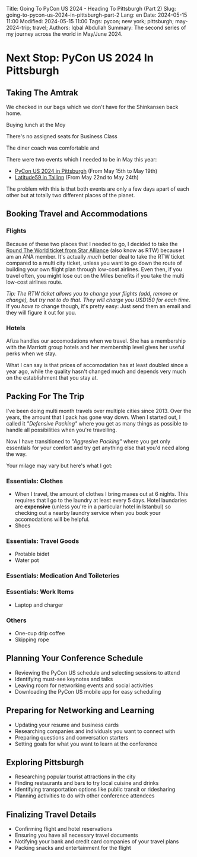 Title: Going To PyCon US 2024 - Heading To Pittsburgh (Part 2)
Slug: going-to-pycon-us-2024-in-pittsburgh-part-2
Lang: en
Date: 2024-05-15 11:00
Modified: 2024-05-15 11:00
Tags: pycon; new york; pittsburgh; may-2024-trip; travel;
Authors: Iqbal Abdullah
Summary: The second series of my journey across the world in May/June 2024.

# Next Stop: PyCon US 2024 In Pittsburgh

## Taking The Amtrak

We checked in our bags which we don't have for the Shinkansen back home.

Buying lunch at the Moy

There's no assigned seats for Business Class

The diner coach was comfortable and 


There were two events which I needed to be in May this year:

- [PyCon US 2024 in Pittsburgh](https://us.pycon.org/2024/) (From May 15th to May 19th)
- [Latitude59 in Tallinn](https://latitude59.ee) (From May 22nd to May 24th)

The problem with this is that both events are only a few days apart of each other but at totally two different places of the planet. 

## Booking Travel and Accommodations

### Flights

Because of these two places that I needed to go, I decided to take the [Round The World ticket from Star Alliance](https://roundtheworld.staralliance.com/staralliance/EN/round-the-world)
(also know as RTW) because I am an ANA member. It's actually _much_ better deal to take the RTW ticket compared to a multi city ticket, unless
you want to go down the route of building your own flight plan through low-cost airlines. Even then, if you travel
often, you might lose out on the Miles benefits if you take the multi low-cost airlines route.

_Tip: The RTW ticket allows you to change your flights (add, remove or change), but try not to do that. They will charge you USD150 for each
time_. If you _have to_ change though, it's pretty easy: Just send them an email and they will figure it out for you.

### Hotels

Afiza handles our accomodations when we travel. She has a membership with the Marriott group hotels and her membership level gives her useful perks when we stay.

What I can say is that prices of accomodation has at least doubled since a year ago, while the quality hasn't changed much and depends very much on the establishment that you stay at.

## Packing For The Trip

I've been doing multi month travels over multiple cities since 2013. Over the years, the amount that I pack has gone way down. When I started out, I called it _"Defensive Packing"_ where you get as many things as possible to handle all possibilities when you're travelling.

Now I have transitioned to _"Aggresive Packing"_ where you get only essentials for your comfort and try get anything else that you'd need along the way.

Your milage may vary but here's what I got:

### Essentials: Clothes

- When I travel, the amount of clothes I bring maxes out at 6 nights. This requires that I go to the laundry at least
  every 5 days. Hotel laundaries are **expensive** (unless you're in a particular hotel in Istanbul) so checking out a
  nearby laundry service when you book your accomodations will be helpful.
- Shoes

### Essentials: Travel Goods

- Protable bidet
- Water pot

### Essentials: Medication And Toileteries

### Essentials: Work Items

- Laptop and charger

### Others

- One-cup drip coffee
- Skipping rope

## Planning Your Conference Schedule
- Reviewing the PyCon US schedule and selecting sessions to attend
- Identifying must-see keynotes and talks
- Leaving room for networking events and social activities
- Downloading the PyCon US mobile app for easy scheduling

## Preparing for Networking and Learning
- Updating your resume and business cards
- Researching companies and individuals you want to connect with
- Preparing questions and conversation starters
- Setting goals for what you want to learn at the conference

## Exploring Pittsburgh
- Researching popular tourist attractions in the city
- Finding restaurants and bars to try local cuisine and drinks
- Identifying transportation options like public transit or ridesharing
- Planning activities to do with other conference attendees

## Finalizing Travel Details
- Confirming flight and hotel reservations
- Ensuring you have all necessary travel documents
- Notifying your bank and credit card companies of your travel plans
- Packing snacks and entertainment for the flight
